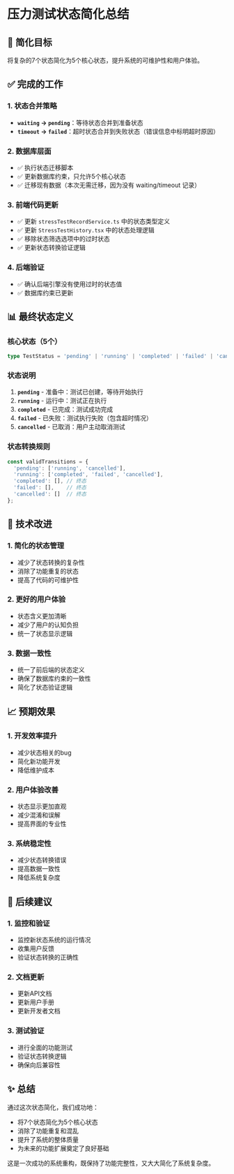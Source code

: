 # 压力测试状态简化总结

## 🎯 简化目标

将复杂的7个状态简化为5个核心状态，提升系统的可维护性和用户体验。

## ✅ 完成的工作

### 1. **状态合并策略**
- **`waiting` → `pending`**：等待状态合并到准备状态
- **`timeout` → `failed`**：超时状态合并到失败状态（错误信息中标明超时原因）

### 2. **数据库层面**
- ✅ 执行状态迁移脚本
- ✅ 更新数据库约束，只允许5个核心状态
- ✅ 迁移现有数据（本次无需迁移，因为没有 waiting/timeout 记录）

### 3. **前端代码更新**
- ✅ 更新 `stressTestRecordService.ts` 中的状态类型定义
- ✅ 更新 `StressTestHistory.tsx` 中的状态处理逻辑
- ✅ 移除状态筛选选项中的过时状态
- ✅ 更新状态转换验证逻辑

### 4. **后端验证**
- ✅ 确认后端引擎没有使用过时的状态值
- ✅ 数据库约束已更新

## 📊 最终状态定义

### 核心状态（5个）
```typescript
type TestStatus = 'pending' | 'running' | 'completed' | 'failed' | 'cancelled';
```

### 状态说明
1. **`pending`** - 准备中：测试已创建，等待开始执行
2. **`running`** - 运行中：测试正在执行
3. **`completed`** - 已完成：测试成功完成
4. **`failed`** - 已失败：测试执行失败（包含超时情况）
5. **`cancelled`** - 已取消：用户主动取消测试

### 状态转换规则
```typescript
const validTransitions = {
  'pending': ['running', 'cancelled'],
  'running': ['completed', 'failed', 'cancelled'],
  'completed': [], // 终态
  'failed': [],    // 终态
  'cancelled': []  // 终态
};
```

## 🔧 技术改进

### 1. **简化的状态管理**
- 减少了状态转换的复杂性
- 消除了功能重复的状态
- 提高了代码的可维护性

### 2. **更好的用户体验**
- 状态含义更加清晰
- 减少了用户的认知负担
- 统一了状态显示逻辑

### 3. **数据一致性**
- 统一了前后端的状态定义
- 确保了数据库约束的一致性
- 简化了状态验证逻辑

## 📈 预期效果

### 1. **开发效率提升**
- 减少状态相关的bug
- 简化新功能开发
- 降低维护成本

### 2. **用户体验改善**
- 状态显示更加直观
- 减少混淆和误解
- 提高界面的专业性

### 3. **系统稳定性**
- 减少状态转换错误
- 提高数据一致性
- 降低系统复杂度

## 🚀 后续建议

### 1. **监控和验证**
- 监控新状态系统的运行情况
- 收集用户反馈
- 验证状态转换的正确性

### 2. **文档更新**
- 更新API文档
- 更新用户手册
- 更新开发者文档

### 3. **测试验证**
- 进行全面的功能测试
- 验证状态转换逻辑
- 确保向后兼容性

## ✨ 总结

通过这次状态简化，我们成功地：
- 将7个状态简化为5个核心状态
- 消除了功能重复和混乱
- 提升了系统的整体质量
- 为未来的功能扩展奠定了良好基础

这是一次成功的系统重构，既保持了功能完整性，又大大简化了系统复杂度。
